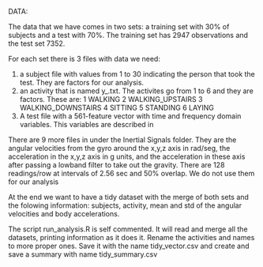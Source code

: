 DATA:

The data that we have comes in two sets: a training set with 30% of subjects and a test with 70%. The training set has 2947 observations and the test set 7352.

For each set there is 3 files with data we need:
  1. a subject file with values from 1 to 30 indicating the person that took the test. They are factors for our analysis.
  2. an activity that is named y_.txt. The activites go from 1 to 6 and they are factors. These are:
     1 WALKING
     2 WALKING_UPSTAIRS
     3 WALKING_DOWNSTAIRS
     4 SITTING
     5 STANDING
     6 LAYING
  3. A test file with a 561-feature vector with time and frequency domain variables. This variables are described in 

There are 9 more files in under the Inertial Signals folder. They are the angular velocities from the gyro around the x,y,z axis in rad/seg, the acceleration in the x,y,z axis in g units, and the acceleration in these axis after passing a lowband filter to take out the gravity. There are 128 readings/row at intervals of 2.56 sec and 50% overlap. We do not use them for our analysis


At the end we want to have a tidy dataset with the merge of both sets and the folowing information: subjects, activity, mean and std of the angular velocities and body accelerations.

The script run_analysis.R is self commented. It will read and merge all the datasets, printing information as it does it. Rename the activities and names to more proper ones. Save it with the name tidy_vector.csv and create and save a summary with name tidy_summary.csv



 